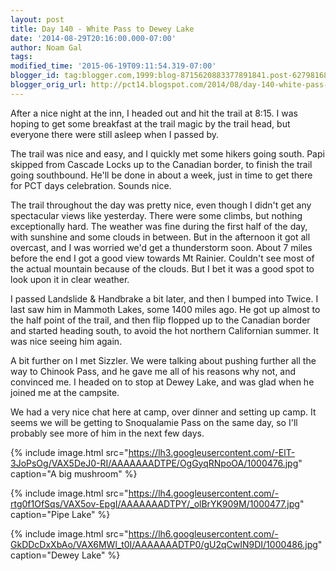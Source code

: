 ```yaml
---
layout: post
title: Day 140 - White Pass to Dewey Lake
date: '2014-08-29T20:16:00.000-07:00'
author: Noam Gal
tags:
modified_time: '2015-06-19T09:11:54.319-07:00'
blogger_id: tag:blogger.com,1999:blog-8715620883377891841.post-6279816807494789312
blogger_orig_url: http://pct14.blogspot.com/2014/08/day-140-white-pass-to-dewey-lake.html
---
```

After a nice night at the inn, I headed out and hit the trail at 8:15. I was hoping to get some breakfast at the trail magic by the trail head, but everyone there were still asleep when I passed by.

The trail was nice and easy, and I quickly met some hikers going south. Papi skipped from Cascade Locks up to the Canadian border, to finish the trail going southbound. He'll be done in about a week, just in time to get there for PCT days celebration. Sounds nice.

The trail throughout the day was pretty nice, even though I didn't get any spectacular views like yesterday. There were some climbs, but nothing exceptionally hard. The weather was fine during the first half of the day, with sunshine and some clouds in between. But in the afternoon it got all overcast, and I was worried we'd get a thunderstorm soon. About 7 miles before the end I got a good view towards Mt Rainier. Couldn't see most of the actual mountain because of the clouds. But I bet it was a good spot to look upon it in clear weather.

I passed Landslide & Handbrake a bit later, and then I bumped into Twice. I last saw him in Mammoth Lakes, some 1400 miles ago. He got up almost to the half point of the trail, and then flip flopped up to the Canadian border and started heading south, to avoid the hot northern Californian summer. It was nice seeing him again.

A bit further on I met Sizzler. We were talking about pushing further all the way to Chinook Pass, and he gave me all of his reasons why not, and convinced me. I headed on to stop at Dewey Lake, and was glad when he joined me at the campsite.

We had a very nice chat here at camp, over dinner and setting up camp. It seems we will be getting to Snoqualamie Pass on the same day, so I'll probably see more of him in the next few days.

{% include image.html src="https://lh3.googleusercontent.com/-ElT-3JoPsOg/VAX5DeJ0-RI/AAAAAAADTPE/OgGyqRNpoOA/1000476.jpg" caption="A big mushroom" %}

{% include image.html src="https://lh4.googleusercontent.com/-rtg0f1OfSqs/VAX5ov-EpgI/AAAAAAADTPY/_olBrYK909M/1000477.jpg" caption="Pipe Lake" %}

{% include image.html src="https://lh6.googleusercontent.com/-GkDDcDxXbAo/VAX6MWl_t0I/AAAAAAADTP0/gU2qCwIN9DI/1000486.jpg" caption="Dewey Lake" %}
